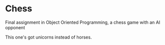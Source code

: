 # Chess
Final assignment in Object Oriented Programming, a chess game with an AI opponent

This one's got unicorns instead of horses.
